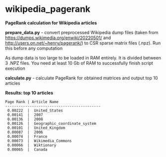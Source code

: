 # wikipedia_pagerank

**PageRank calculation for Wikipedia articles**

**prepare_data.py** - convert preprocessed Wikipedia dump files (taken from https://dumps.wikimedia.org/enwiki/20220501/ and http://users.on.net/~henry/pagerank/) to CSR sparse matrix files (.npz). Run this before any computation

As dump data is too large to be loaded in RAM entirely. It is divided between 3 .NPZ files. You need at least 10 Gb of RAM to successfully finish script execution

**calculate.py** - calculate PageRank for obtained matrices and output top 10 articles

**Results: top 10 articles**
```
Page Rank | Article Name
-------------------------------------------
 0.00222  |  United_States
 0.00141  |  2007
 0.00136  |  2008
 0.00126  |  Geographic_coordinate_system
 0.00101  |  United_Kingdom
 0.00087  |  2006
 0.00074  |  France
 0.00073  |  Wikimedia_Commons
 0.00066  |  Wiktionary
 0.00065  |  Canada
```

